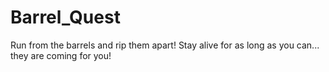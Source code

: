 # Barrel_Quest
Run from the barrels and rip them apart! Stay alive for as long as you can... they are coming for you!
